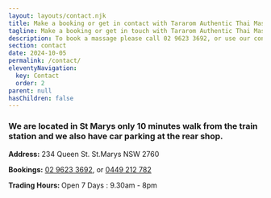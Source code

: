 ```yaml
---
layout: layouts/contact.njk
title: Make a booking or get in contact with Tararom Authentic Thai Massage
tagline: Make a booking or get in touch with Tararom Authentic Thai Massage
description: To book a massage please call 02 9623 3692, or use our contact form below. Tararom Authentic Thai Massage is located at 234 Queen St. St.Marys NSW 2760
section: contact
date: 2024-10-05
permalink: /contact/
eleventyNavigation:
  key: Contact
  order: 2
parent: null
hasChildren: false
---
```



<h3>We are located in St Marys only 10 minutes walk from the train station and we also have car parking at the rear shop.</h3>
  

<p><strong>Address:</strong> 234 Queen St. St.Marys NSW 2760</p>
<p><strong>Bookings:</strong> <a title="Call Tararom Authentic Thai Massage" href="tel:+61296233692">02 9623 3692</a>, or <a title="Call Tararom Authentic Thai Massage" href="tel:+61449212782">0449 212 782</a></p>
<p><strong>Trading Hours: </strong> Open 7 Days : 9.30am - 8pm</p>





